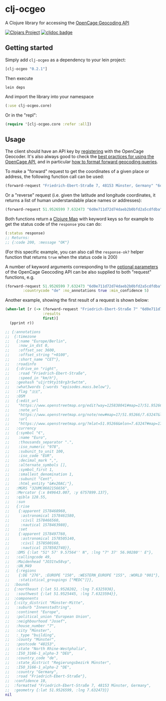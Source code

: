 # clj-ocgeo

A Clojure library for accessing the [OpenCage Geocoding API](https://opencagedata.com/)

[![Clojars Project](https://img.shields.io/clojars/v/clj-ocgeo.svg)](https://clojars.org/clj-ocgeo)
[![cljdoc badge](https://cljdoc.org/badge/clj-ocgeo/clj-ocgeo)](https://cljdoc.org/d/clj-ocgeo/clj-ocgeo/0.2.1/)


## Getting started

Simply add `clj-ocgeo` as a dependency to your lein project:

```clojure
[clj-ocgeo "0.2.1"]
```

Then execute

```
lein deps
```

And import the library into your namespace

```clojure
(:use clj-ocgeo.core)
```

Or  in the "repl":

```clojure
(require '[clj-ocgeo.core :refer :all])
```

## Usage

The client should have an API key by [registering](https://opencagedata.com/users/sign_up) with the OpenCage Geocoder. It's also always good to check the [best practices for using the OpenCage API](https://opencagedata.com/api#bestpractices), and in particular [how to format forward geocoding queries](https://github.com/OpenCageData/opencagedata-roadmap/blob/master/query-formatting.md).

To make a "forward" request to get the coordinates of a given place or address, the following function call can be used:

```clojure
(forward-request "Friedrich-Ebert-Straße 7, 48153 Münster, Germany" "6d0e711d72d74daeb2b0bfd2a5cdfdba")
```

Or a "reverse" request (i.e. given the latitude and longitude coordinates, it returns a list of human understandable place names or addresses):

```clojure
(forward-request 51.9526599 7.632473 "6d0e711d72d74daeb2b0bfd2a5cdfdba")
```

Both functions return a [Clojure Map](https://clojure.org/guides/learn/hashed_colls#_maps) with keyword keys so for example to get the status code of the `response` you can do:

```clojure
(:status response)
;; Returns:
;; {:code 200, :message "OK"}
```

(For this specific example, you can also call the `response-ok?` helper function  that returns `true` when the status code is 200)

A number of keyword arguments corresponding to the [optional parameters](https://opencagedata.com/api#forward-opt) of the OpenCage Geocoding API can be also supplied to both "request" functions, e.g.

```clojure
(forward-request 51.9526599 7.632473 "6d0e711d72d74daeb2b0bfd2a5cdfdba"
		:countrycode "de" :no_annotations true :min_confidence 5)
```

Another example, showing the first result of a request is shown below:

```clojure
(when-let [r (-> (forward-request "Friedrich-Ebert-Straße 7" "6d0e711d72d74daeb2b0bfd2a5cdfdba")
                 :results
                 first)]
  (pprint r))

;; {:annotations
;;  {:timezone
;;   {:name "Europe/Berlin",
;;    :now_in_dst 0,
;;    :offset_sec 3600,
;;    :offset_string "+0100",
;;    :short_name "CET"},
;;   :roadinfo
;;   {:drive_on "right",
;;    :road "Friedrich-Ebert-Straße",
;;    :speed_in "km/h"},
;;   :geohash "u1jrt9ty1t8rg3r5wttm",
;;   :what3words {:words "episodes.mass.below"},
;;   :flag "🇩🇪",
;;   :OSM
;;   {:edit_url
;;    "https://www.openstreetmap.org/edit?way=125838041#map=17/51.95266/7.63247",
;;    :note_url
;;    "https://www.openstreetmap.org/note/new#map=17/51.95266/7.63247&layers=N",
;;    :url
;;    "https://www.openstreetmap.org/?mlat=51.95266&mlon=7.63247#map=17/51.95266/7.63247"},
;;   :currency
;;   {:symbol "€",
;;    :name "Euro",
;;    :thousands_separator ".",
;;    :iso_numeric "978",
;;    :subunit_to_unit 100,
;;    :iso_code "EUR",
;;    :decimal_mark ",",
;;    :alternate_symbols [],
;;    :symbol_first 1,
;;    :smallest_denomination 1,
;;    :subunit "Cent",
;;    :html_entity "&#x20AC;"},
;;   :MGRS "32UMC0602156656",
;;   :Mercator {:x 849643.007, :y 6757899.137},
;;   :qibla 128.55,
;;   :sun
;;   {:rise
;;    {:apparent 1578468960,
;;     :astronomical 1578461580,
;;     :civil 1578466560,
;;     :nautical 1578463980},
;;    :set
;;    {:apparent 1578497760,
;;     :astronomical 1578505140,
;;     :civil 1578500160,
;;     :nautical 1578502740}},
;;   :DMS {:lat "51° 57' 9.57564'' N", :lng "7° 37' 56.90280'' E"},
;;   :callingcode 49,
;;   :Maidenhead "JO31tw58vp",
;;   :UN_M49
;;   {:regions
;;    {:DE "276", :EUROPE "150", :WESTERN_EUROPE "155", :WORLD "001"},
;;    :statistical_groupings ["MEDC"]}},
;;  :bounds
;;  {:northeast {:lat 51.9528202, :lng 7.6325938},
;;   :southwest {:lat 51.9525445, :lng 7.6323594}},
;;  :components
;;  {:city_district "Münster-Mitte",
;;   :suburb "Innenstadtring",
;;   :continent "Europe",
;;   :political_union "European Union",
;;   :neighbourhood "Josef",
;;   :house_number "7",
;;   :city "Münster",
;;   :_type "building",
;;   :county "Münster",
;;   :postcode "48153",
;;   :state "North Rhine-Westphalia",
;;   :ISO_3166-1_alpha-3 "DEU",
;;   :country_code "de",
;;   :state_district "Regierungsbezirk Münster",
;;   :ISO_3166-1_alpha-2 "DE",
;;   :country "Germany",
;;   :road "Friedrich-Ebert-Straße"},
;;  :confidence 10,
;;  :formatted "Friedrich-Ebert-Straße 7, 48153 Münster, Germany",
;;  :geometry {:lat 51.9526599, :lng 7.632473}}
nil
```

